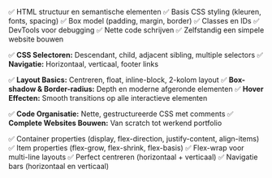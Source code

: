 ✅ HTML structuur en semantische elementen
✅ Basis CSS styling (kleuren, fonts, spacing)
✅ Box model (padding, margin, border)
✅ Classes en IDs
✅ DevTools voor debugging
✅ Nette code schrijven
✅ Zelfstandig een simpele website bouwen

✅ **CSS Selectoren:** Descendant, child, adjacent sibling, multiple selectors
✅ **Navigatie:** Horizontaal, verticaal, footer links

✅ **Layout Basics:** Centreren, float, inline-block, 2-kolom layout
✅ **Box-shadow & Border-radius:** Depth en moderne afgeronde elementen
✅ **Hover Effecten:** Smooth transitions op alle interactieve elementen

✅ **Code Organisatie:** Nette, gestructureerde CSS met comments
✅ **Complete Websites Bouwen:** Van scratch tot werkend portfolio

✅ Container properties (display, flex-direction, justify-content, align-items)
✅ Item properties (flex-grow, flex-shrink, flex-basis)
✅ Flex-wrap voor multi-line layouts
✅ Perfect centreren (horizontaal + verticaal)
✅ Navigatie bars (horizontaal en verticaal)
